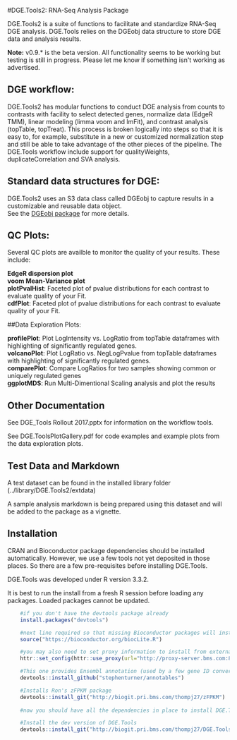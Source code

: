 #DGE.Tools2: RNA-Seq Analysis Package

DGE.Tools2 is a suite of functions to facilitate and standardize RNA-Seq DGE analysis.  DGE.Tools relies on the DGEobj data structure to 
store DGE data and analysis results.  

**Note:** v0.9.* is the beta version.  All functionality seems to be working but testing is still in progress.  Please let me know
if something isn't working as advertised.  


## DGE workflow:

DGE.Tools2 has modular functions to conduct DGE analysis from counts to contrasts with facility to select detected genes, normalize data (EdgeR TMM), linear modeling (limma voom and lmFit), and contrast analysis (topTable, topTreat). This process is broken logically into steps so that it is easy to, for example, substitute in a new or customized normalization step and still be able to take advantage of the other pieces of the pipeline. The DGE.Tools workflow include support for qualityWeights, duplicateCorrelation and SVA analysis.

## Standard data structures for DGE:

DGE.Tools2 uses an S3 data class called DGEobj to capture results in a customizable and reusable data object.  
See the [DGEobj package](https://biogit.pri.bms.com/thompj27/DGE.Tools2) for more details.

## QC Plots:

Several QC plots are availble to monitor the quality of your results. These include:

**EdgeR dispersion plot**   
**voom Mean-Variance plot**   
**plotPvalHist**: Faceted plot of pvalue distributions for each contrast to evaluate quality of your Fit.   
**cdfPlot**: Faceted plot of pvalue distributions for each contrast to evaluate quality of your Fit.   

##Data Exploration Plots:

**profilePlot**: Plot LogIntensity vs. LogRatio from topTable dataframes with highlighting of significantly regulated genes.  
**volcanoPlot**: Plot LogRatio vs. NegLogPvalue from topTable dataframes with highlighting of significantly regulated genes.  
**comparePlot**: Compare LogRatios for two samples showing common or uniquely regulated genes  
**ggplotMDS**: Run Multi-Dimentional Scaling analysis and plot the results  


## Other Documentation

See DGE_Tools Rollout 2017.pptx for information on the workflow tools.   
  
See DGE.ToolsPlotGallery.pdf for code examples and example plots from the data exploration plots. 

## Test Data and Markdown

A test dataset can be found in the installed library folder (../library/DGE.Tools2/extdata)

A sample analysis markdown is being prepared using this dataset and will be added to the package as a vignette.  

## Installation

CRAN and Bioconductor package dependencies should be installed automatically.  However, we use a few tools not yet 
deposited in those places.  So there are a few pre-requisites before installing DGE.Tools.

DGE.Tools was developed under R version 3.3.2.  

It is best to run the install from a fresh R session before loading any packages.  Loaded packages cannot be updated.

```r
    #if you don't have the devtools package already
    install.packages("devtools") 

    #next line required so that missing Bioconductor packages will install
    source("https://bioconductor.org/biocLite.R")

    #you may also need to set proxy information to install from external github accounts
    httr::set_config(httr::use_proxy(url="http://proxy-server.bms.com:8080"))

    #This one provides Ensembl annotation (used by a few gene ID conversion functions)
    devtools::install_github("stephenturner/annotables")

    #Installs Ron's zFPKM package
    devtools::install_git("http://biogit.pri.bms.com/thompj27/zFPKM")
	
    #now you should have all the dependencies in place to install DGE.Tools 

    #Install the dev version of DGE.Tools 
    devtools::install_git("http://biogit.pri.bms.com/thompj27/DGE.Tools2", branch="dev", repos=BiocInstaller::biocinstallRepos()) 
  
```   


